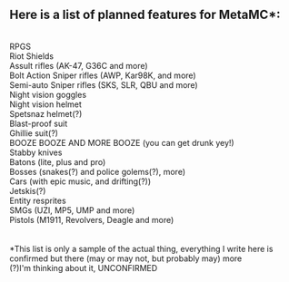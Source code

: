 ## Here is a list of planned features for MetaMC*:
<br>RPGS
<br>Riot Shields
<br>Assult rifles (AK-47, G36C and more)
<br>Bolt Action Sniper rifles (AWP, Kar98K, and more)
<br>Semi-auto Sniper rifles (SKS, SLR, QBU and more)
<br>Night vision goggles
<br>Night vision helmet
<br>Spetsnaz helmet(?)
<br>Blast-proof suit
<br>Ghillie suit(?)
<br>BOOZE BOOZE AND MORE BOOZE (you can get drunk yey!)
<br>Stabby knives
<br>Batons (lite, plus and pro)
<br>Bosses (snakes(?) and police golems(?), more)
<br>Cars (with epic music, and drifting(?))
<br>Jetskis(?)
<br>Entity resprites
<br>SMGs (UZI, MP5, UMP and more)
<br>Pistols (M1911, Revolvers, Deagle and more)
<br>
<br>
<br>*This list is only a sample of the actual thing, everything I write here is confirmed but there (may or may not, but probably may) more
<br>(?)I'm thinking about it, UNCONFIRMED
